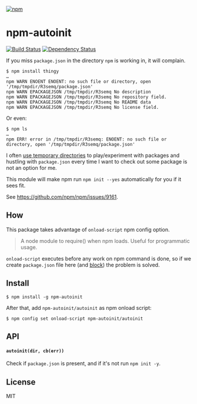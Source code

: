 [![npm](https://nodei.co/npm/npm-autoinit.png)](https://npmjs.com/package/npm-autoinit)

# npm-autoinit

[![Build Status][travis-badge]][travis] [![Dependency Status][david-badge]][david]

If you miss `package.json` in the directory `npm` is working in, it will complain.

```
$ npm install thingy
…
npm WARN ENOENT ENOENT: no such file or directory, open '/tmp/tmpdir/R3semq/package.json'
npm WARN EPACKAGEJSON /tmp/tmpdir/R3semq No description
npm WARN EPACKAGEJSON /tmp/tmpdir/R3semq No repository field.
npm WARN EPACKAGEJSON /tmp/tmpdir/R3semq No README data
npm WARN EPACKAGEJSON /tmp/tmpdir/R3semq No license field.
```

Or even:

```
$ npm ls
…
npm ERR! error in /tmp/tmpdir/R3semq: ENOENT: no such file or directory, open '/tmp/tmpdir/R3semq/package.json'
```

I often [use temporary directories][tmpdir] to play/experiment with packages and hustling with `package.json` every time I want to check out some package is not an option for me.

This module will make npm run `npm init --yes` automatically for you if it sees fit.

See https://github.com/npm/npm/issues/9161.

[tmpdir]: https://github.com/eush77/fish-tmpdir

[travis]: https://travis-ci.org/eush77/npm-autoinit
[travis-badge]: https://travis-ci.org/eush77/npm-autoinit.svg
[david]: https://david-dm.org/eush77/npm-autoinit
[david-badge]: https://david-dm.org/eush77/npm-autoinit.png

## How

This package takes advantage of `onload-script` npm config option.

> A node module to require() when npm loads.  Useful for programmatic usage.

`onload-script` executes before any work on npm command is done, so if we create `package.json` file here (and [block]) the problem is solved.

[block]: https://github.com/eush77/npm-autoinit/blob/master/autoinit.js#L6

## Install

```
$ npm install -g npm-autoinit
```

After that, add `npm-autoinit/autoinit` as npm onload script:

```
$ npm config set onload-script npm-autoinit/autoinit
```

## API

#### `autoinit(dir, cb(err))`

Check if `package.json` is present, and if it's not run `npm init -y`.

## License

MIT
